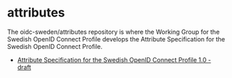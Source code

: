 # attributes

The oidc-sweden/attributes repository is where the Working Group for the Swedish OpenID Connect Profile develops the Attribute Specification for the Swedish OpenID Connect Profile.


* [Attribute Specification for the Swedish OpenID Connect Profile 1.0 - draft](swedish-oidc-attribute-specification.md)

